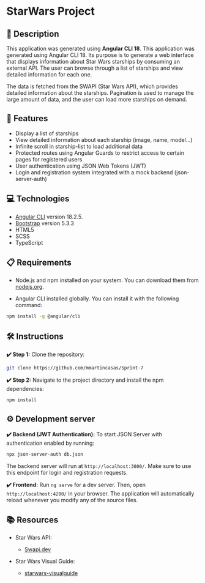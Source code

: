 # StarWars Project

## 📄 Description

This application was generated using **Angular CLI 18**. This application was generated using Angular CLI 18. Its purpose is to generate a web interface that displays information about Star Wars starships by consuming an external API. The user can browse through a list of starships and view detailed information for each one.

The data is fetched from the SWAPI (Star Wars API), which provides detailed information about the starships. Pagination is used to manage the large amount of data, and the user can load more starships on demand.

## 📜 Features
- Display a list of starships
- View detailed information about each starship (image, name, model...)
- Infinite scroll in starship-list to load additional data
- Protected routes using Angular Guards to restrict access to certain pages for registered users
- User authentication using JSON Web Tokens (JWT)
- Login and registration system integrated with a mock backend (json-server-auth)

## 💻 Technologies

- [Angular CLI](https://angular.dev/) version 18.2.5.
- [Bootstrap](https://getbootstrap.com/) version 5.3.3
- HTML5
- SCSS
- TypeScript


## 📋 Requirements

- Node.js and npm installed on your system. You can download them from [nodejs.org](https://nodejs.org/).

- Angular CLI installed globally. You can install it with the following command:

```bash
npm install -g @angular/cli
```

## 🛠️ Instructions

**✔️ Step 1:** Clone the repository:

```bash
git clone https://github.com/mmartincasas/Sprint-7
```

**✔️ Step 2:** Navigate to the project directory and install the npm dependencies:

```bash
npm install
```


## ⚙️ Development server

**✔️ Backend (JWT Authentication):** To start JSON Server with authentication enabled by running:

```bash
npx json-server-auth db.json
```
The backend server will run at `http://localhost:3000/`. Make sure to use this endpoint for login and registration requests.

**✔️ Frontend:** Run `ng serve` for a dev server. Then, open `http://localhost:4200/` in your browser. The application will automatically reload whenever you modify any of the source files.


## 📚 Resources

- Star Wars API:
    - [Swapi.dev](https://swapi.dev/)

- Star Wars Visual Guide:
    - [starwars-visualguide](https://starwars-visualguide.com/)


